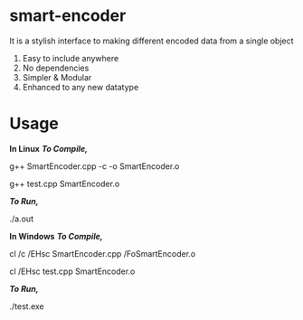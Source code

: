# smart-encoder
It is a stylish interface to making different encoded data from a single object

1. Easy to include anywhere
2. No dependencies
3. Simpler & Modular
4. Enhanced to any new datatype

# Usage
**In Linux**
***To Compile,***

g++ SmartEncoder.cpp -c -o SmartEncoder.o

g++ test.cpp SmartEncoder.o

***To Run,***

./a.out

**In Windows**
***To Compile,***

cl /c /EHsc SmartEncoder.cpp /FoSmartEncoder.o

cl /EHsc test.cpp SmartEncoder.o

***To Run,***

./test.exe

